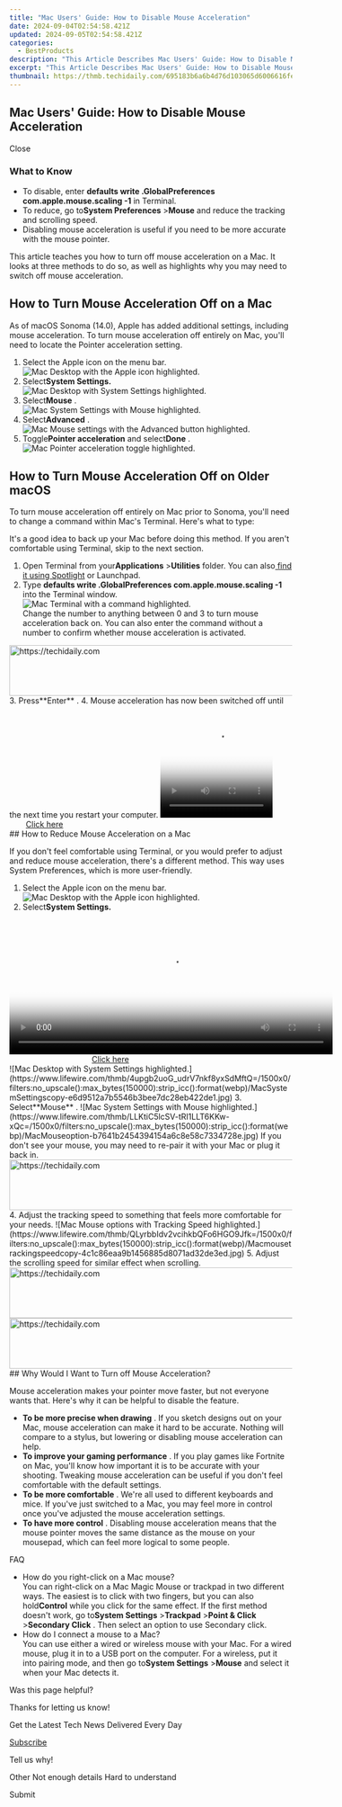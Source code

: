 ```yaml
---
title: "Mac Users' Guide: How to Disable Mouse Acceleration"
date: 2024-09-04T02:54:58.421Z
updated: 2024-09-05T02:54:58.421Z
categories:
  - BestProducts
description: "This Article Describes Mac Users' Guide: How to Disable Mouse Acceleration"
excerpt: "This Article Describes Mac Users' Guide: How to Disable Mouse Acceleration"
thumbnail: https://thmb.techidaily.com/695183b6a6b4d76d103065d6006616fe1a028ff3df2b027aa653bee8bfb31d22.jpg
---
```


## Mac Users' Guide: How to Disable Mouse Acceleration

Close 

###  What to Know

* To disable, enter **defaults write .GlobalPreferences com.apple.mouse.scaling -1** in Terminal.
* To reduce, go to**System Preferences** \>**Mouse** and reduce the tracking and scrolling speed.
* Disabling mouse acceleration is useful if you need to be more accurate with the mouse pointer.

 This article teaches you how to turn off mouse acceleration on a Mac. It looks at three methods to do so, as well as highlights why you may need to switch off mouse acceleration.   

##  How to Turn Mouse Acceleration Off on a Mac 

 As of macOS Sonoma (14.0), Apple has added additional settings, including mouse acceleration. To turn mouse acceleration off entirely on Mac, you'll need to locate the Pointer acceleration setting.

1. Select the Apple icon on the menu bar.  
![Mac Desktop with the Apple icon highlighted.](https://www.lifewire.com/thmb/E4tPDXQgM-t3BVe-1vqkzuOx1V0=/1500x0/filters:no_upscale():max_bytes(150000):strip_icc():format(webp)/how-to-turn-off-mouse-acceleration-on-mac-65030473-7ea31658e2f349e2b79c78c81e46b05f.jpg)
2. Select**System Settings.**  
![Mac Desktop with System Settings highlighted.](https://www.lifewire.com/thmb/4upgb2uoG_udrV7nkf8yxSdMftQ=/1500x0/filters:no_upscale():max_bytes(150000):strip_icc():format(webp)/MacSystemSettingscopy-e6d9512a7b5546b3bee7dc28eb422de1.jpg)
3. Select**Mouse** .  
![Mac System Settings with Mouse highlighted.](https://www.lifewire.com/thmb/LLKtiC5lcSV-tRI1LLT6KKw-xQc=/1500x0/filters:no_upscale():max_bytes(150000):strip_icc():format(webp)/MacMouseoption-b7641b2454394154a6c8e58c7334728e.jpg)
4. Select**Advanced** .  
![Mac Mouse settings with the Advanced button highlighted.](https://www.lifewire.com/thmb/aZuMxe9WaT-jr67FrjH4JsVCgK8=/1500x0/filters:no_upscale():max_bytes(150000):strip_icc():format(webp)/macmouseadvancedcopy-019af83909d84639893a747caaa1ea2a.jpg)
5. Toggle**Pointer acceleration** and select**Done** .  
![Mac Pointer acceleration toggle highlighted.](https://www.lifewire.com/thmb/tWPpzXhQJG6vRArC33uSrCYe5DA=/1500x0/filters:no_upscale():max_bytes(150000):strip_icc():format(webp)/mousepointeraccelerationcopy-70baf408c7d64fc1bb54ea11c6352054.jpg)

##  How to Turn Mouse Acceleration Off on Older macOS 

 To turn mouse acceleration off entirely on Mac prior to Sonoma, you'll need to change a command within Mac's Terminal. Here's what to type:  

 It's a good idea to back up your Mac before doing this method. If you aren't comfortable using Terminal, skip to the next section.

1. Open Terminal from your**Applications** \>**Utilities** folder. You can also[ find it using Spotlight](https://www.lifewire.com/use-spotlight-mac-4586951) or Launchpad.
2. Type **defaults write .GlobalPreferences com.apple.mouse.scaling -1** into the Terminal window.  
![Mac Terminal with a command highlighted. ](https://www.lifewire.com/thmb/_egyJ5BRDeRY5swLjNoDr_YRx6k=/1500x0/filters:no_upscale():max_bytes(150000):strip_icc():format(webp)/how-to-turn-off-mouse-acceleration-on-mac-65030472-7e5c330e79e746bca4a14432f95f311f.jpg)  
 Change the number to anything between 0 and 3 to turn mouse acceleration back on. You can also enter the command without a number to confirm whether mouse acceleration is activated.
<!-- affiliate ads begin -->
<a href="https://aligracehair.sjv.io/c/5597632/1959778/19272" target="_top" id="1959778">
  <img src="//a.impactradius-go.com/display-ad/19272-1959778" border="0" alt="https://techidaily.com" width="728" height="90"/>
</a>
<img height="0" width="0" src="https://aligracehair.sjv.io/i/5597632/1959778/19272" style="position:absolute;visibility:hidden;" border="0" />
<!-- affiliate ads end -->
3. Press**Enter** .
4. Mouse acceleration has now been switched off until the next time you restart your computer.

<!-- affiliate ads begin -->
<span id="1374820">
					<video width="200" height="200" style="cursor:pointer"
           poster="//a.impactradius-go.com/display-clicktoplayimage/1374820.png"
           onclick="if(!this.playClicked){this.play();this.setAttribute('controls',true);this.playClicked=true;}">
	   <source src="//a.impactradius-go.com/display-ad/15852-1374820">
	   <img src="//a.impactradius-go.com/display-clicktoplayimage/1374820.png" style="border: none; height: 100%; width: 100%; object-fit: contain">
	</video>
	<div style="width:125px;text-align:center"><a href="javascript:window.open(decodeURIComponent('https%3A%2F%2Fthefitville.pxf.io%2Fc%2F5597632%2F1374820%2F15852'), '_blank');void(0);">Click here</a></div>
</span>
<img height="0" width="0" src="https://imp.pxf.io/i/5597632/1374820/15852" style="position:absolute;visibility:hidden;" border="0" />
<!-- affiliate ads end -->
##  How to Reduce Mouse Acceleration on a Mac 

 If you don't feel comfortable using Terminal, or you would prefer to adjust and reduce mouse acceleration, there's a different method. This way uses System Preferences, which is more user-friendly.

1. Select the Apple icon on the menu bar.  
![Mac Desktop with the Apple icon highlighted.](https://www.lifewire.com/thmb/E4tPDXQgM-t3BVe-1vqkzuOx1V0=/1500x0/filters:no_upscale():max_bytes(150000):strip_icc():format(webp)/how-to-turn-off-mouse-acceleration-on-mac-65030473-7ea31658e2f349e2b79c78c81e46b05f.jpg)
2. Select**System Settings.**  
<!-- affiliate ads begin -->
<span id="1982457">
					<video width="576" height="240" style="cursor:pointer"
           poster="//a.impactradius-go.com/display-clicktoplayimage/1982457.png"
           onclick="if(!this.playClicked){this.play();this.setAttribute('controls',true);this.playClicked=true;}">
	   <source src="//a.impactradius-go.com/display-ad/22993-1982457">
	   <img src="//a.impactradius-go.com/display-clicktoplayimage/1982457.png" style="border: none; height: 100%; width: 100%; object-fit: contain">
	</video>
	<div style="width:360px;text-align:center"><a href="javascript:window.open(decodeURIComponent('https%3A%2F%2Fhomestyler.sjv.io%2Fc%2F5597632%2F1982457%2F22993'), '_blank');void(0);">Click here</a></div>
</span>
<img height="0" width="0" src="https://imp.pxf.io/i/5597632/1982457/22993" style="position:absolute;visibility:hidden;" border="0" />
<!-- affiliate ads end -->
![Mac Desktop with System Settings highlighted.](https://www.lifewire.com/thmb/4upgb2uoG_udrV7nkf8yxSdMftQ=/1500x0/filters:no_upscale():max_bytes(150000):strip_icc():format(webp)/MacSystemSettingscopy-e6d9512a7b5546b3bee7dc28eb422de1.jpg)
3. Select**Mouse** .  
![Mac System Settings with Mouse highlighted.](https://www.lifewire.com/thmb/LLKtiC5lcSV-tRI1LLT6KKw-xQc=/1500x0/filters:no_upscale():max_bytes(150000):strip_icc():format(webp)/MacMouseoption-b7641b2454394154a6c8e58c7334728e.jpg)  
 If you don't see your mouse, you may need to re-pair it with your Mac or plug it back in.
<!-- affiliate ads begin -->
<a href="https://aligracehair.sjv.io/c/5597632/1934188/19272" target="_top" id="1934188">
  <img src="//a.impactradius-go.com/display-ad/19272-1934188" border="0" alt="https://techidaily.com" width="728" height="90"/>
</a>
<img height="0" width="0" src="https://aligracehair.sjv.io/i/5597632/1934188/19272" style="position:absolute;visibility:hidden;" border="0" />
<!-- affiliate ads end -->
4. Adjust the tracking speed to something that feels more comfortable for your needs.  
![Mac Mouse options with Tracking Speed highlighted.](https://www.lifewire.com/thmb/QLyrbbIdv2vcihkbQFo6HGO9Jfk=/1500x0/filters:no_upscale():max_bytes(150000):strip_icc():format(webp)/Macmousetrackingspeedcopy-4c1c86eaa9b1456885d8071ad32de3ed.jpg)
5. Adjust the scrolling speed for similar effect when scrolling.
<!-- affiliate ads begin -->
<a href="https://aligracehair.sjv.io/c/5597632/2080317/19272" target="_top" id="2080317">
  <img src="//a.impactradius-go.com/display-ad/19272-2080317" border="0" alt="https://techidaily.com" width="728" height="90"/>
</a>
<img height="0" width="0" src="https://aligracehair.sjv.io/i/5597632/2080317/19272" style="position:absolute;visibility:hidden;" border="0" />
<!-- affiliate ads end -->

<!-- affiliate ads begin -->
<a href="https://appsumo.8odi.net/c/5597632/2111965/7443" target="_top" id="2111965">
  <img src="//a.impactradius-go.com/display-ad/7443-2111965" border="0" alt="https://techidaily.com" width="728" height="90"/>
</a>
<img height="0" width="0" src="https://appsumo.8odi.net/i/5597632/2111965/7443" style="position:absolute;visibility:hidden;" border="0" />
<!-- affiliate ads end -->
##  Why Would I Want to Turn off Mouse Acceleration? 

 Mouse acceleration makes your pointer move faster, but not everyone wants that. Here's why it can be helpful to disable the feature.   

* **To be more precise when drawing** . If you sketch designs out on your Mac, mouse acceleration can make it hard to be accurate. Nothing will compare to a stylus, but lowering or disabling mouse acceleration can help.
* **To improve your gaming performance** . If you play games like Fortnite on Mac, you'll know how important it is to be accurate with your shooting. Tweaking mouse acceleration can be useful if you don't feel comfortable with the default settings.
* **To be more comfortable** . We're all used to different keyboards and mice. If you've just switched to a Mac, you may feel more in control once you've adjusted the mouse acceleration settings.
* **To have more control** . Disabling mouse acceleration means that the mouse pointer moves the same distance as the mouse on your mousepad, which can feel more logical to some people.

 FAQ

* How do you right-click on a Mac mouse?  
 You can right-click on a Mac Magic Mouse or trackpad in two different ways. The easiest is to click with two fingers, but you can also hold**Control** while you click for the same effect. If the first method doesn't work, go to**System Settings** \>**Trackpad** \>**Point & Click** \>**Secondary Click** . Then select an option to use Secondary click.
* How do I connect a mouse to a Mac?  
 You can use either a wired or wireless mouse with your Mac. For a wired mouse, plug it in to a USB port on the computer. For a wireless, put it into pairing mode, and then go to**System Settings** \>**Mouse** and select it when your Mac detects it.

Was this page helpful?

Thanks for letting us know!

 Get the Latest Tech News Delivered Every Day

[ Subscribe ](https://www.lifewire.com/#) 

Tell us why!

 Other  Not enough details  Hard to understand 

 Submit

<ins class="adsbygoogle"
     style="display:block"
     data-ad-format="autorelaxed"
     data-ad-client="ca-pub-7571918770474297"
     data-ad-slot="1223367746"></ins>



<ins class="adsbygoogle"
     style="display:block"
     data-ad-client="ca-pub-7571918770474297"
     data-ad-slot="8358498916"
     data-ad-format="auto"
     data-full-width-responsive="true"></ins>


